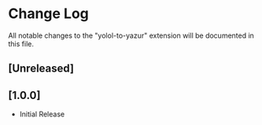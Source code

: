 # Change Log

All notable changes to the "yolol-to-yazur" extension will be documented in this file.

## [Unreleased]

## [1.0.0]
 - Initial Release